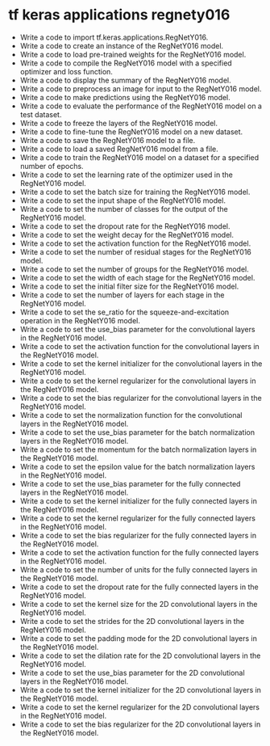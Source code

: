# tf keras applications regnety016

- Write a code to import tf.keras.applications.RegNetY016.
- Write a code to create an instance of the RegNetY016 model.
- Write a code to load pre-trained weights for the RegNetY016 model.
- Write a code to compile the RegNetY016 model with a specified optimizer and loss function.
- Write a code to display the summary of the RegNetY016 model.
- Write a code to preprocess an image for input to the RegNetY016 model.
- Write a code to make predictions using the RegNetY016 model.
- Write a code to evaluate the performance of the RegNetY016 model on a test dataset.
- Write a code to freeze the layers of the RegNetY016 model.
- Write a code to fine-tune the RegNetY016 model on a new dataset.
- Write a code to save the RegNetY016 model to a file.
- Write a code to load a saved RegNetY016 model from a file.
- Write a code to train the RegNetY016 model on a dataset for a specified number of epochs.
- Write a code to set the learning rate of the optimizer used in the RegNetY016 model.
- Write a code to set the batch size for training the RegNetY016 model.
- Write a code to set the input shape of the RegNetY016 model.
- Write a code to set the number of classes for the output of the RegNetY016 model.
- Write a code to set the dropout rate for the RegNetY016 model.
- Write a code to set the weight decay for the RegNetY016 model.
- Write a code to set the activation function for the RegNetY016 model.
- Write a code to set the number of residual stages for the RegNetY016 model.
- Write a code to set the number of groups for the RegNetY016 model.
- Write a code to set the width of each stage for the RegNetY016 model.
- Write a code to set the initial filter size for the RegNetY016 model.
- Write a code to set the number of layers for each stage in the RegNetY016 model.
- Write a code to set the se_ratio for the squeeze-and-excitation operation in the RegNetY016 model.
- Write a code to set the use_bias parameter for the convolutional layers in the RegNetY016 model.
- Write a code to set the activation function for the convolutional layers in the RegNetY016 model.
- Write a code to set the kernel initializer for the convolutional layers in the RegNetY016 model.
- Write a code to set the kernel regularizer for the convolutional layers in the RegNetY016 model.
- Write a code to set the bias regularizer for the convolutional layers in the RegNetY016 model.
- Write a code to set the normalization function for the convolutional layers in the RegNetY016 model.
- Write a code to set the use_bias parameter for the batch normalization layers in the RegNetY016 model.
- Write a code to set the momentum for the batch normalization layers in the RegNetY016 model.
- Write a code to set the epsilon value for the batch normalization layers in the RegNetY016 model.
- Write a code to set the use_bias parameter for the fully connected layers in the RegNetY016 model.
- Write a code to set the kernel initializer for the fully connected layers in the RegNetY016 model.
- Write a code to set the kernel regularizer for the fully connected layers in the RegNetY016 model.
- Write a code to set the bias regularizer for the fully connected layers in the RegNetY016 model.
- Write a code to set the activation function for the fully connected layers in the RegNetY016 model.
- Write a code to set the number of units for the fully connected layers in the RegNetY016 model.
- Write a code to set the dropout rate for the fully connected layers in the RegNetY016 model.
- Write a code to set the kernel size for the 2D convolutional layers in the RegNetY016 model.
- Write a code to set the strides for the 2D convolutional layers in the RegNetY016 model.
- Write a code to set the padding mode for the 2D convolutional layers in the RegNetY016 model.
- Write a code to set the dilation rate for the 2D convolutional layers in the RegNetY016 model.
- Write a code to set the use_bias parameter for the 2D convolutional layers in the RegNetY016 model.
- Write a code to set the kernel initializer for the 2D convolutional layers in the RegNetY016 model.
- Write a code to set the kernel regularizer for the 2D convolutional layers in the RegNetY016 model.
- Write a code to set the bias regularizer for the 2D convolutional layers in the RegNetY016 model.